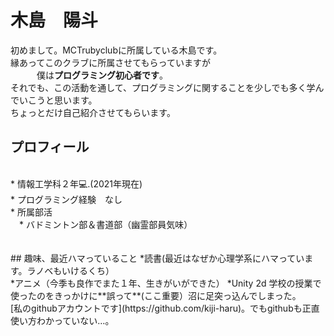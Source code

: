 # 木島　陽斗<br>
初めまして。MCTrubyclubに所属している木島です。<br>
縁あってこのクラブに所属させてもらっていますが<br>
　　　僕は**プログラミング初心者です**。<br>
それでも、この活動を通して、プログラミングに関することを少しでも多く学んでいこうと思います。
<br>ちょっとだけ自己紹介させてもらいます。<br>
## プロフィール
<br>
* 情報工学科２年💻.(2021年現在)<br>
* プログラミング経験　なし<br>
* 所属部活<br>
　* バドミントン部＆書道部（幽霊部員気味）<br>
<br><br>
## 趣味、最近ハマっていること
*読書(最近はなぜか心理学系にハマっています。ラノベもいけるくち）<br>
*アニメ（今季も良作でまた１年、生きがいができた）
*Unity 2d 学校の授業で使ったのをきっかけに**誤って**(ここ重要）沼に足突っ込んでしまった。<br> 
[私のgithubアカウントです](https://github.com/kiji-haru)。でもgithubも正直使い方わかっていない…。
